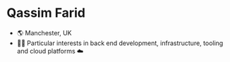 # Qassim Farid


- 🌎 Manchester, UK
- 👨‍💻 Particular interests in back end development, infrastructure, tooling and cloud platforms ☁️ 
